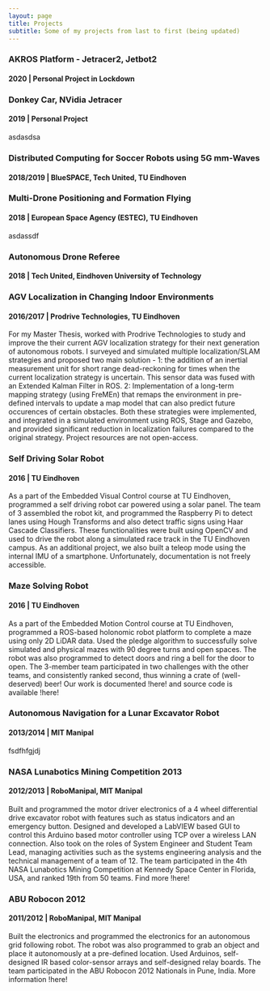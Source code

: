 ```yaml
---
layout: page
title: Projects
subtitle: Some of my projects from last to first (being updated)
---
```


### AKROS Platform - Jetracer2, Jetbot2
#### 2020 | Personal Project in Lockdown

### Donkey Car, NVidia Jetracer
#### 2019 | Personal Project
asdasdsa

### Distributed Computing for Soccer Robots using 5G mm-Waves
#### 2018/2019 | BlueSPACE, Tech United, TU Eindhoven

### Multi-Drone Positioning and Formation Flying
#### 2018 | European Space Agency (ESTEC), TU Eindhoven
asdassdf

### Autonomous Drone Referee
#### 2018 | Tech United, Eindhoven University of Technology

### AGV Localization in Changing Indoor Environments
#### 2016/2017 | Prodrive Technologies, TU Eindhoven
For my Master Thesis, worked with Prodrive Technologies to study and improve the their current AGV localization strategy for their next generation of autonomous robots. I surveyed and simulated multiple localization/SLAM strategies and proposed two main solution - 1: the addition of an inertial measurement unit for short range dead-reckoning for times when the current localization strategy is uncertain. This sensor data was fused with an Extended Kalman Filter in ROS. 2: Implementation of a long-term mapping strategy (using FreMEn) that remaps the environment in pre-defined intervals to update a map model that can also predict future occurences of certain obstacles. Both these strategies were implemented, and integrated in a simulated environment using ROS, Stage and Gazebo, and provided significant reduction in localization failures compared to the original strategy. Project resources are not open-access.

### Self Driving Solar Robot
#### 2016 | TU Eindhoven
As a part of the Embedded Visual Control course at TU Eindhoven, programmed a self driving robot car powered using a solar panel. The team of 3 assembled the robot kit, and programmed the Raspberry Pi to detect lanes using Hough Transforms and also detect traffic signs using Haar Cascade Classifiers. These functionalities were built using OpenCV and used to drive the robot along a simulated race track in the TU Eindhoven campus. As an additional project, we also built a teleop mode using the internal IMU of a smartphone. Unfortunately, documentation is not freely accessible. 

### Maze Solving Robot
#### 2016 | TU Eindhoven
As a part of the Embedded Motion Control course at TU Eindhoven, programmed a ROS-based holonomic robot platform to complete a maze using only 2D LiDAR data. Used the pledge algorithm to successfully solve simulated and physical mazes with 90 degree turns and open spaces. The robot was also programmed to detect doors and ring a bell for the door to open. The 3-member team participated in two challenges with the other teams, and consistently ranked second, thus winning a crate of (well-deserved) beer! Our work is documented !here! and source code is available !here!

### Autonomous Navigation for a Lunar Excavator Robot
#### 2013/2014 | MIT Manipal
fsdfhfgjdj

### NASA Lunabotics Mining Competition 2013
#### 2012/2013 | RoboManipal, MIT Manipal
Built and programmed the motor driver electronics of a 4 wheel differential drive excavator robot with features such as status indicators and an emergency button. Designed and developed a LabVIEW based GUI to control this Arduino based motor controller using TCP over a wireless LAN connection. Also took on the roles of System Engineer and Student Team Lead, managing activities such as the systems engineering analysis and the technical management of a team of 12. The team participated in the 4th NASA Lunabotics Mining Competition at Kennedy Space Center in Florida, USA, and ranked 19th from 50 teams. Find more !here!

### ABU Robocon 2012
#### 2011/2012 | RoboManipal, MIT Manipal
Built the electronics and programmed the electronics for an autonomous grid following robot. The robot was also programmed to grab an object and place it autonomously at a pre-defined location. Used Arduinos, self-designed IR based color-sensor arrays and self-designed relay boards. The team participated in the ABU Robocon 2012 Nationals in Pune, India. More information !here!



